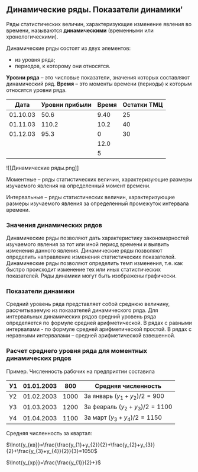 ## Динамические ряды. Показатели динамики'

Ряды статистических величин, характеризующие изменение явления во времени, называются **динамическими** (временными или хронологическими).

Динамические ряды состоят из двух элементов: 
- из уровня ряда;
- периодов, к которому они относятся.

**Уровни ряда** – это числовые показатели, значения которых составляют динамический ряд.
**Время** – это моменты времени (периоды) к которым относятся уровни ряда.

| Дата     | Уровни прибыли | Время | Остатки ТМЦ |
| -------- | -------------- | ----- | ----------- |
| 01.10.03 | 50.6           | 9.40  | 25          |
| 01.11.03 | 110.2          | 10.2  | 40          |
| 01.12.03 | 95.3           | 0     | 30          |
|          |                | 12.0  |             |
|          |                | 5     |             | 

![[Динамические ряды.png]]

Моментные – ряды статистических величин, характеризующие размеры изучаемого явления на определенный момент времени.

Интервальные – ряды статистических величин, характеризующие размеры изучаемого явления за определенный промежуток интервала времени.

### Значения динамических рядов

Динамические ряды позволяют дать характеристику закономерностей изучаемого явления за тот или иной период времени и выявить изменения данного явления.
Динамические ряды позволяют определить направление изменения статистических показателей.
Динамические ряды позволяют определить темп изменения, т.е. как быстро происходит изменение тех или иных статистических показателей.
Ряды динамики могут быть изображены графически. 

### Показатели динамики

Средний уровень ряда представляет собой среднюю величину, рассчитываемую из показателей динамического ряда.
Для интервальных динамических рядов средний уровень ряда определяется по формуле средней арифметической. 
В рядах с равными интервалами  - по формуле средней арифметической простой.
В рядах с неравными интервалами – средней арифметической взвешенной. 

### Расчет среднего уровня ряда для моментных динамических рядов

Пример. Численность рабочих на предприятии составила

| У1  | 01.01.2003 | 800  | Средняя численность               |
| --- | ---------- | ---- | --------------------------------- |
| У2  | 01.02.2003 | 1000 | За январь $(y_{1}+y_{2})/2=900$   |
| У3  | 01.03.2003 | 1200 | За февраль $(y_{2}+y_{3})/2=1100$ |
| У4  | 01.04.2003 | 1100 | За март $(y_{3}+y_{4})/2=1150$  |

Средняя численность за квартал:

$\lnot{y_{кв}}=\frac{\frac{y_{1}+y_{2}}{2}+\frac{y_{2}+y_{3}}{2}+\frac{y_{3}+y_{4}}{2}}{3}=1050$

$\lnot{y_{хр}}=\frac{\frac{y_{1}}{2}+\}$
